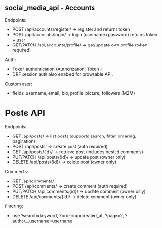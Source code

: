 ## social_media_api - Accounts

Endpoints:
- POST /api/accounts/register/  -> register and returns token
- POST /api/accounts/login/     -> login (username+password) returns token + user
- GET/PATCH /api/accounts/profile/ -> get/update own profile (token required)

Auth:
- Token authentication (Authorization: Token <token>)
- DRF session auth also enabled for browsable API.

Custom user:
- fields: username, email, bio, profile_picture, followers (M2M)

# Posts API

Endpoints:
- GET /api/posts/               -> list posts (supports search, filter, ordering, pagination)
- POST /api/posts/              -> create post (auth required)
- GET /api/posts/{id}/          -> retrieve post (includes nested comments)
- PUT/PATCH /api/posts/{id}/    -> update post (owner only)
- DELETE /api/posts/{id}/       -> delete post (owner only)

Comments:
- GET /api/comments/
- POST /api/comments/           -> create comment (auth required)
- PUT/PATCH /api/comments/{id}/ -> update comment (owner only)
- DELETE /api/comments/{id}/    -> delete comment (owner only)

Filtering:
- use ?search=keyword, ?ordering=created_at, ?page=2, ?author__username=username
